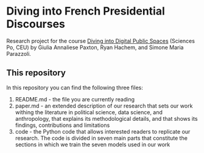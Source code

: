 # Diving into French Presidential Discourses
Research project for the course [Diving into Digital Public Spaces](https://syllabus.sciencespo.fr/cours/202120/195617.html) (Sciences Po, CEU) by Giulia Annaliese Paxton, Ryan Hachem, and Simone Maria Parazzoli.

## This repository
In this repository you can find the following three files: 
1. README.md - the file you are currently reading
2. paper.md - an extended description of our research that sets our work withing the literature in political science, data science, and anthropology, that explains its methodological details, and that shows its findings, contributions and limitations
3. code - the Python code that allows interested readers to replicate our research. The code is divided in seven main parts that constitute the sections in which we train the seven models used in our work
